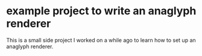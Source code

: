 # example project to write an anaglyph renderer

This is a small side project I worked on a while ago to learn how to set up an anaglyph renderer. 